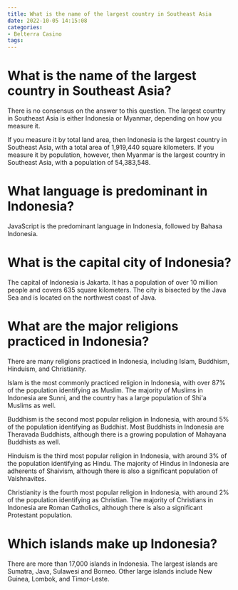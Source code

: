 ```yaml
---
title: What is the name of the largest country in Southeast Asia
date: 2022-10-05 14:15:08
categories:
- Belterra Casino
tags:
---
```



#  What is the name of the largest country in Southeast Asia?

There is no consensus on the answer to this question. The largest country in Southeast Asia is either Indonesia or Myanmar, depending on how you measure it.

If you measure it by total land area, then Indonesia is the largest country in Southeast Asia, with a total area of 1,919,440 square kilometers. If you measure it by population, however, then Myanmar is the largest country in Southeast Asia, with a population of 54,383,548.

#  What language is predominant in Indonesia?

JavaScript is the predominant language in Indonesia, followed by Bahasa Indonesia.

#  What is the capital city of Indonesia?

The capital of Indonesia is Jakarta. It has a population of over 10 million people and covers 635 square kilometers. The city is bisected by the Java Sea and is located on the northwest coast of Java.

#  What are the major religions practiced in Indonesia?

There are many religions practiced in Indonesia, including Islam, Buddhism, Hinduism, and Christianity.

Islam is the most commonly practiced religion in Indonesia, with over 87% of the population identifying as Muslim. The majority of Muslims in Indonesia are Sunni, and the country has a large population of Shi'a Muslims as well.

Buddhism is the second most popular religion in Indonesia, with around 5% of the population identifying as Buddhist. Most Buddhists in Indonesia are Theravada Buddhists, although there is a growing population of Mahayana Buddhists as well.

Hinduism is the third most popular religion in Indonesia, with around 3% of the population identifying as Hindu. The majority of Hindus in Indonesia are adherents of Shaivism, although there is also a significant population of Vaishnavites.

Christianity is the fourth most popular religion in Indonesia, with around 2% of the population identifying as Christian. The majority of Christians in Indonesia are Roman Catholics, although there is also a significant Protestant population.

#  Which islands make up Indonesia?

There are more than 17,000 islands in Indonesia. The largest islands are Sumatra, Java, Sulawesi and Borneo. Other large islands include New Guinea, Lombok, and Timor-Leste.